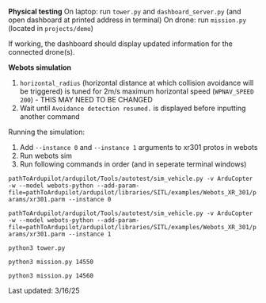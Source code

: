 **Physical testing**
On laptop: run `tower.py` and `dashboard_server.py` (and open dashboard at printed address in terminal)
On drone: run `mission.py` (located in `projects/demo`)

If working, the dashboard should display updated information for the connected drone(s).

**Webots simulation**
1. `horizontal_radius` (horizontal distance at which collision avoidance will be triggered) is tuned for 2m/s maximum horizontal speed (`WPNAV_SPEED 200`) - THIS MAY NEED TO BE CHANGED
2. Wait until `Avoidance detection resumed.` is displayed before inputting another command

Running the simulation:
1. Add `--instance 0` and `--instance 1` arguments to xr301 protos in webots
2. Run webots sim
3. Run following commands in order (and in seperate terminal windows)

`pathToArdupilot/ardupilot/Tools/autotest/sim_vehicle.py -v ArduCopter -w --model webots-python --add-param-file=pathToArdupilot/ardupilot/libraries/SITL/examples/Webots_XR_301/params/xr301.parm --instance 0`

`pathToArdupilot/ardupilot/Tools/autotest/sim_vehicle.py -v ArduCopter -w --model webots-python --add-param-file=pathToArdupilot/ardupilot/libraries/SITL/examples/Webots_XR_301/params/xr301.parm --instance 1`

`python3 tower.py`

`python3 mission.py 14550`

`python3 mission.py 14560`

Last updated: 3/16/25
